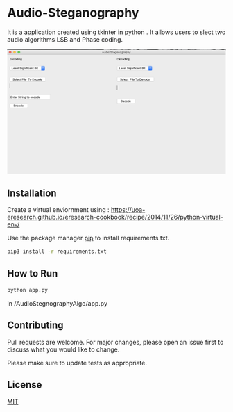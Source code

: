 # Audio-Steganography
It is a application created using tkinter in python .
It allows users to slect two audio algorithms LSB and Phase coding.

![picture](/ui.png)



## Installation


Create a virtual enviornment using : https://uoa-eresearch.github.io/eresearch-cookbook/recipe/2014/11/26/python-virtual-env/

Use the package manager [pip](https://pip.pypa.io/en/stable/) to install requirements.txt.

```bash
pip3 install -r requirements.txt
```

## How to Run

```bash
python app.py
``` 
in /AudioStegnographyAlgo/app.py 





## Contributing
Pull requests are welcome. For major changes, please open an issue first to discuss what you would like to change.

Please make sure to update tests as appropriate.

## License
[MIT](https://choosealicense.com/licenses/mit/)
